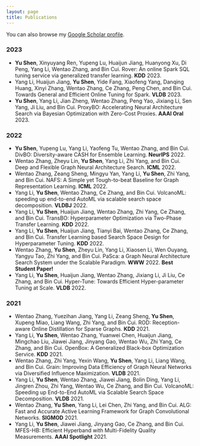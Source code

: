 ```yaml
---
layout: page
title: Publications
---
```


You can also browse my <a href="https://scholar.google.com/citations?user=WHCihd4AAAAJ&hl=en" target="_blank">Google Scholar profile</a>.
<br />

### 2023
- **Yu Shen**, Xinyuyang Ren, Yupeng Lu, Huaijun Jiang, Huanyong Xu, Di Peng, Yang Li, Wentao Zhang, and Bin Cui. Rover: An online Spark SQL tuning service via generalized transfer learning. **KDD** 2023.
- Yang Li, Huaijun Jiang, **Yu Shen**, Yide Fang, Xiaofeng Yang, Danqing Huang, Xinyi Zhang, Wentao Zhang, Ce Zhang, Peng Chen, and Bin Cui. Towards General and Efficient Online Tuning for Spark. **VLDB** 2023.
- **Yu Shen**, Yang Li, Jian Zheng, Wentao Zhang, Peng Yao, Jixiang Li, Sen Yang, Ji Liu, and Bin Cui. ProxyBO: Accelerating Neural Architecture Search via Bayesian Optimization with Zero-Cost Proxies. **AAAI Oral** 2023.

### 2022
- **Yu Shen**, Yupeng Lu, Yang Li, Yaofeng Tu, Wentao Zhang, and Bin Cui. DivBO: Diversity-aware CASH for Ensemble Learning. **NeurIPS** 2022.
- Wentao Zhang, Zheyu Lin, **Yu Shen**, Yang Li, Zhi Yang, and Bin Cui. Deep and Flexible Graph Neural Architecture Search. **ICML** 2022.
- Wentao Zhang, Zeang Sheng, Mingyu Yan, Yang Li, **Yu Shen**, Zhi Yang, and Bin Cui. NAFS: A Simple yet Tough-to-beat Baseline for Graph Representation Learning. **ICML** 2022.
- Yang Li, **Yu Shen**, Wentao Zhang, Ce Zhang, and Bin Cui. VolcanoML: speeding up end-to-end AutoML via scalable search space decomposition. **VLDBJ** 2022. 
- Yang Li, **Yu Shen**, Huaijun Jiang, Wentao Zhang, Zhi Yang, Ce Zhang, and Bin Cui. TransBO: Hyperparameter Optimization via Two-Phase Transfer Learning. **KDD** 2022.
- Yang Li, **Yu Shen**, Huaijun Jiang, Tianyi Bai, Wentao Zhang, Ce Zhang, and Bin Cui. Transfer Learning based Search Space Design for Hyperparameter Tuning. **KDD** 2022.
- Wentao Zhang, **Yu Shen**, Zheyu Lin, Yang Li, Xiaosen Li, Wen Ouyang, Yangyu Tao, Zhi Yang, and Bin Cui. PaSca: a Graph Neural Architecture Search System under the Scalable Paradigm. **WWW** 2022. **Best Student Paper!**
- Yang Li, **Yu Shen**, Huaijun Jiang, Wentao Zhang, Jixiang Li, Ji Liu, Ce Zhang, and Bin Cui. Hyper-Tune: Towards Efficient Hyper-parameter Tuning at Scale. **VLDB** 2022. 

### 2021
- Wentao Zhang, Yuezihan Jiang, Yang Li, Zeang Sheng, **Yu Shen**, Xupeng Miao, Liang Wang, Zhi Yang, and Bin Cui. ROD: Reception-aware Online Distillation for Sparse Graphs. **KDD** 2021. 
- Yang Li, **Yu Shen**, Wentao Zhang, Yuanwei Chen, Huaijun Jiang, Mingchao Liu, Jiawei Jiang, Jinyang Gao, Wentao Wu, Zhi Yang, Ce Zhang, and Bin Cui. OpenBox: A Generalized Black-box Optimization Service. **KDD** 2021.
- Wentao Zhang, Zhi Yang, Yexin Wang, **Yu Shen**, Yang Li, Liang Wang, and Bin Cui. Grain: Improving Data Efficiency of Graph Neural Networks via Diversified Influence Maximization. **VLDB** 2021. 
- Yang Li, **Yu Shen**, Wentao Zhang, Jiawei Jiang, Bolin Ding, Yang Li, Jingren Zhou, Zhi Yang, Wentao Wu, Ce Zhang, and Bin Cui. VolcanoML: Speeding up End-to-End AutoML via Scalable Search Space Decomposition. **VLDB** 2021.
- Wentao Zhang, **Yu Shen**, Yang Li, Lei Chen, Zhi Yang, and Bin Cui. ALG: Fast and Accurate Active Learning Framework for Graph Convolutional Networks. **SIGMOD** 2021. 
- Yang Li, **Yu Shen**, Jiawei Jiang, Jinyang Gao, Ce Zhang, and Bin Cui. MFES-HB: Efficient Hyperband with Multi-Fidelity Quality Measurements. **AAAI Spotlight** 2021. 

